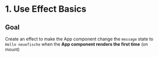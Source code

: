 # 1. Use Effect Basics

## Goal

Create an effect to make the App component change the `message` state to `Hello neuefische` when the **App component renders the first time** (on mount)
